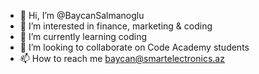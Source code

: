 - 👋 Hi, I’m @BaycanSalmanoglu
- 👀 I’m interested in finance, marketing & coding
- 🌱 I’m currently learning coding
- 💞️ I’m looking to collaborate on Code Academy students
- 📫 How to reach me baycan@smartelectronics.az

